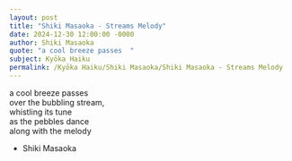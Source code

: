 ```yaml
---
layout: post
title: "Shiki Masaoka - Streams Melody"
date: 2024-12-30 12:00:00 -0000
author: Shiki Masaoka
quote: "a cool breeze passes  "
subject: Kyōka Haiku
permalink: /Kyōka Haiku/Shiki Masaoka/Shiki Masaoka - Streams Melody
---
```


a cool breeze passes  
over the bubbling stream,  
whistling its tune  
as the pebbles dance  
along with the melody

- Shiki Masaoka
